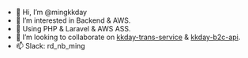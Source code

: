 - 👋 Hi, I’m @mingkkday
- 👀 I’m interested in Backend & AWS.
- 🌱 Using PHP & Laravel & AWS ASS.
- 💞️ I’m looking to collaborate on [kkday-trans-service](https://github.com/kkday-it/kkday-trans-service) & [kkday-b2c-api](https://github.com/kkday-it/kkday-b2c-api).
- 📫 Slack:  rd_nb_ming

<!---
mingkkday/mingkkday is a ✨ special ✨ repository because its `README.md` (this file) appears on your GitHub profile.
You can click the Preview link to take a look at your changes.
--->

